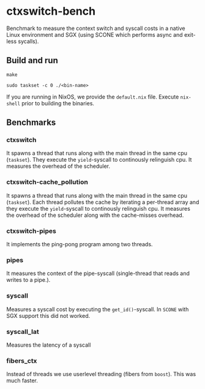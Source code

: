 
# ctxswitch-bench
Benchmark to measure the context switch and syscall costs in a native Linux environment and SGX (using SCONE which performs async and exit-less sycalls).

## Build and run
`make`

`sudo taskset -c 0 ./<bin-name>`

If you are running in NixOS, we provide the `default.nix` file. Execute `nix-shell` prior to building the binaries.


## Benchmarks
### ctxswitch
It spawns a thread that runs along with the main thread in the same cpu (`taskset`). They execute the `yield`-syscall to continously relinguish cpu. It measures the overhead of the scheduler. 

### ctxswitch-cache_pollution
It spawns a thread that runs along with the main thread in the same cpu (`taskset`). Each thread pollutes the cache by iterating a per-thread array and they execute the `yield`-syscall to continously relinguish cpu. It measures the overhead of the scheduler along with the cache-misses overhead.

### ctxswitch-pipes
It implements the ping-pong program among two threads.

### pipes
It measures the context of the pipe-syscall (single-thread that reads and writes to a pipe.).

### syscall
Measures a syscall cost by executing the `get_id()`-syscall. In `SCONE` with SGX support this did not worked.

### syscall_lat
Measures the latency of a syscall

### fibers_ctx
Instead of threads we use userlevel threading (fibers from `boost`). This was much faster.
